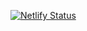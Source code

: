 [![Netlify Status](https://api.netlify.com/api/v1/badges/9b3e454a-9c78-4e34-9465-438462e2a264/deploy-status)](https://app.netlify.com/sites/schweizer-psychotherapie/deploys)